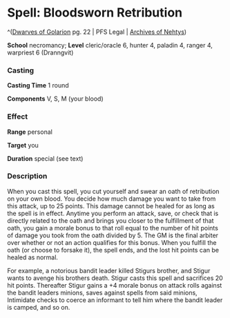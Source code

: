 # Spell: Bloodsworn Retribution

^([Dwarves of Golarion][ss-bloodsworn-retribution] pg. 22 | PFS Legal | [Archives of Nehtys][sn-bloodsworn-retribution])

**School** necromancy; **Level** cleric/oracle 6, hunter 4, paladin 4, ranger 4, warpriest 6 (Dranngvit)

### Casting

**Casting Time** 1 round  

**Components** V, S, M (your blood)

### Effect

**Range** personal  

**Target** you  

**Duration** special (see text)

### Description

When you cast this spell, you cut yourself and swear an oath of retribution on your own blood. You decide how much damage you want to take from this attack, up to 25 points. This damage cannot be healed for as long as the spell is in effect. Anytime you perform an attack, save, or check that is directly related to the oath and brings you closer to the fulfillment of that oath, you gain a morale bonus to that roll equal to the number of hit points of damage you took from the oath divided by 5. The GM is the final arbiter over whether or not an action qualifies for this bonus. When you fulfill the oath (or choose to forsake it), the spell ends, and the lost hit points can be healed as normal.  

For example, a notorious bandit leader killed Stigurs brother, and Stigur wants to avenge his brothers death. Stigur casts this spell and sacrifices 20 hit points. Thereafter Stigur gains a +4 morale bonus on attack rolls against the bandit leaders minions, saves against spells from said minions, Intimidate checks to coerce an informant to tell him where the bandit leader is camped, and so on.

[ss-bloodsworn-retribution]: http://paizo.com/store/downloads/p
[sn-bloodsworn-retribution]: http://www.archivesofnethys.com/SpellDisplay.aspx?ItemName=Bloodsworn%20Retribution